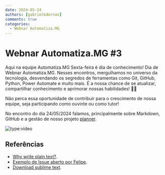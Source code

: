 ```yaml
---
date: 2024-05-24
authors: [gabrielbdornas]
comments: true
categories:
  - Webnar Automatiza.MG
---
```


# Webnar Automatiza.MG #3

Aqui na equipe Automatiza.MG Sexta-feira é dia de conhecimento!
Dia de Webnar Automatiza.MG.
Nesses encontros, mergulhamos no universo da tecnologia, desvendando os segredos de ferramentas como Git, GitHub, Python, Power Automate e muito mais.
É a nossa chance de se atualizar, compartilhar conhecimento e aprimorar nossas habilidades! :rocket::rocket:

<!-- more -->

Não perca essa oportunidade de contribuir para o crescimento de nossa equipe, seja participando como ouvinte ou como tutor!

No encontro do dia 24/05/2024 falamos, principalmente sobre Markdown, GitHub e a gestão de nosso projeto [planner](https://github.com/orgs/automatiza-mg/projects/1).

![type:video](https://www.youtube.com/embed/P0IKA6XhOyA)

## Referências

- [Why write plain text?](https://icornelius.github.io/posts/2023/12/why-plain-text/).
- [Exemplo de Issue aberto por Felipe](https://github.com/automatiza-mg/handbook/issues/111).
- [Download sublime text](https://www.sublimetext.com/download).
